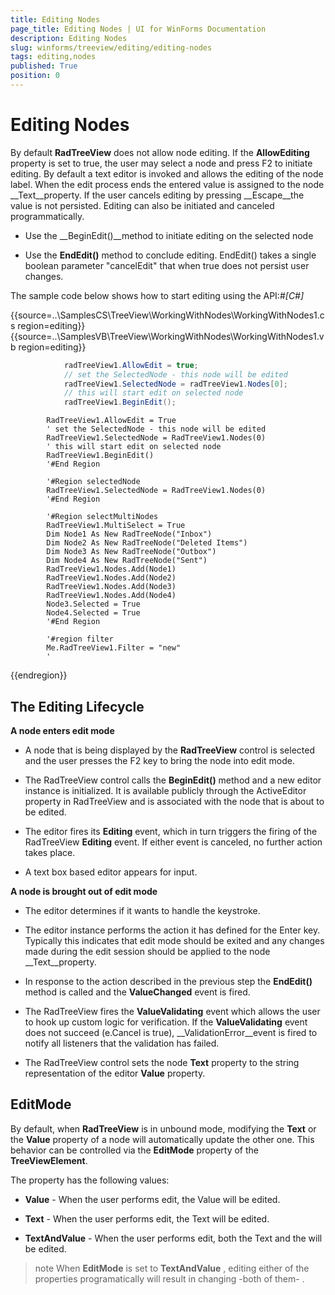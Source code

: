 ```yaml
---
title: Editing Nodes
page_title: Editing Nodes | UI for WinForms Documentation
description: Editing Nodes
slug: winforms/treeview/editing/editing-nodes
tags: editing,nodes
published: True
position: 0
---
```


# Editing Nodes



By default __RadTreeView__ does not allow node editing. If the __AllowEditing__ property is set to true, the user may select a node and press F2 to initiate editing. By default a text editor is invoked and allows the editing of the node label. When the edit process ends the entered value is assigned to the node __Text__property. If the user cancels editing by pressing __Escape__the value is not persisted. Editing can also be initiated and canceled programmatically.
      

* Use the __BeginEdit()__method to initiate editing on the selected node
          

* Use the __EndEdit()__ method to conclude editing. EndEdit() takes a single boolean parameter "cancelEdit" that when true does not persist user changes.
          

The sample code below shows how to start editing using the API:#_[C#]_

	



{{source=..\SamplesCS\TreeView\WorkingWithNodes\WorkingWithNodes1.cs region=editing}} 
{{source=..\SamplesVB\TreeView\WorkingWithNodes\WorkingWithNodes1.vb region=editing}} 

````C#
            radTreeView1.AllowEdit = true;
            // set the SelectedNode - this node will be edited  
            radTreeView1.SelectedNode = radTreeView1.Nodes[0];
            // this will start edit on selected node
            radTreeView1.BeginEdit();
````
````VB.NET
        RadTreeView1.AllowEdit = True
        ' set the SelectedNode - this node will be edited  
        RadTreeView1.SelectedNode = RadTreeView1.Nodes(0)
        ' this will start edit on selected node
        RadTreeView1.BeginEdit()
        '#End Region

        '#Region selectedNode
        RadTreeView1.SelectedNode = RadTreeView1.Nodes(0)
        '#End Region

        '#Region selectMultiNodes
        RadTreeView1.MultiSelect = True
        Dim Node1 As New RadTreeNode("Inbox")
        Dim Node2 As New RadTreeNode("Deleted Items")
        Dim Node3 As New RadTreeNode("Outbox")
        Dim Node4 As New RadTreeNode("Sent")
        RadTreeView1.Nodes.Add(Node1)
        RadTreeView1.Nodes.Add(Node2)
        RadTreeView1.Nodes.Add(Node3)
        RadTreeView1.Nodes.Add(Node4)
        Node3.Selected = True
        Node4.Selected = True
        '#End Region

        '#region filter
        Me.RadTreeView1.Filter = "new"
        '
````

{{endregion}} 




## The Editing Lifecycle

__A node enters edit mode__

* A node that is being displayed by the __RadTreeView__ control is selected and the user presses the F2 key to bring the node into edit mode.
            

* The RadTreeView control calls the __BeginEdit()__ method and a new editor instance is initialized. It is available publicly through the ActiveEditor property in RadTreeView and is associated with the node that is about to be edited.
            

* The editor fires its __Editing__ event, which in turn triggers the firing of the RadTreeView __Editing__ event. If either event is canceled, no further action takes place.
            

* A text box based editor appears for input. 

__A node is brought out of edit mode__

* The editor determines if it wants to handle the keystroke.
            

* The editor instance performs the action it has defined for the Enter key. Typically this indicates that edit mode should be exited and any changes made during the edit session should be applied to the node __Text__property.
            

* In response to the action described in the previous step the __EndEdit()__ method is called and the __ValueChanged__ event is fired.
            

* The RadTreeView fires the __ValueValidating__ event which allows the user to hook up custom logic for verification. If the __ValueValidating__ event does not succeed (e.Cancel is true), __ValidationError__event is fired to notify all listeners that the validation has failed.
            

* The RadTreeView control sets the node __Text__ property to the string representation of the editor __Value__ property.
            

## EditMode

By default, when __RadTreeView__ is in unbound mode, modifying the __Text__ or the
          __Value__ property of a node will automatically update the other one. This behavior can be controlled via the
          __EditMode__ property of the __TreeViewElement__.
        

The property has the following values:

* __Value__ - When the user performs edit, the Value will be edited.
            

* __Text__ - When the user performs edit, the Text will be edited.
            

* __TextAndValue__ - When the user performs edit, both the Text and the will be edited.
            

>note When __EditMode__ is set to __TextAndValue__ , editing either of the properties programatically will result in changing -both of them- .
>

